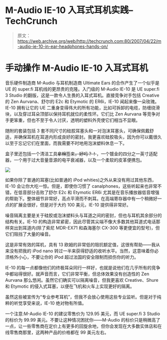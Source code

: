 # M-Audio IE-10 入耳式耳机实践–TechCrunch

> 原文：<https://web.archive.org/web/http://techcrunch.com:80/2007/04/22/m-audio-ie-10-in-ear-headphones-hands-on/>

# 手动操作 M-Audio IE-10 入耳式耳机

音乐硬件制造商 M-Audio 与耳机制造商 Ultimate Ears 的合作产生了一个似乎是 UE 的 super.fi 耳机线的更昂贵的克隆。入门级的 M-Audio IE-10 是 UE super.fi 3 Studio 的翻版，这是一款令人生畏的入耳式耳机。直接竞争对手包括 Creative 的 Zen Aurvana、舒尔的 E2c 和 Etymotic 的 ER6i，IE-10 闻起来像一朵玫瑰。
 IE-10 拥有让它的 UE 二重身变得伟大的所有功能，比如可拆卸的电缆，防缠绕滑块，以及穿过耳朵顶部以保持耳机就位的柔性环。它们比 Zen Aurvana 等竞争对手更笨重，但也不至于令人讨厌，透明的塑料外壳使它们相当不显眼。

随附的套装包括 3 套不同尺寸的硅胶耳塞头和一对泡沫耳塞头，可确保佩戴舒适，并确保耳机在耳道内形成良好的密封。我更喜欢硅胶吸头，因为你可以戴很久以至于忘记它们在里面，而我需要不时地用泡沫塑料休息一下。

盒子里还包括一个清洁工具~~拿棉签来，好吗？！~~，一个镀金的四分之一英寸适配器，一个用于过大音量音源的电平衰减器，以及一个柔软的皮革便携包。

![](img/4ab7eb7c7c1075c22450bdb5bf59819a.png)

如果你除了普通的耳塞(比如普通的 iPod whities)之外从来没有用过其他东西，IE-10 会让你大吃一惊。但是，即使你习惯了 canalphones，这些听起来也非常不错，在低音部分击败了舒尔 E2c 和 Etymotic ER6i 尤其是在音乐播放器低音增强的帮助下。整体细节非常好，高点平滑而不刺耳。在高端寄存器中有一个稍微好一点的扩展会很好，但是对于大约 100 美元，IE-10 提供得非常好。

噪音隔离主要是关于硅胶或泡沫塑料头与耳道之间的密封，但也与耳机其余部分的结构有关。IE-10 的构造非常紧密，因此尽管其尖端不像大多数其他耳道式电话那样突出到耳道内(除了索尼 MDR-EX71 和森海塞尔 CX-300 等更便宜的型号)，但它们阻挡了大量的噪音。

这是非常有效的耳机，具有 13 欧姆的非常低的阻抗额定值，这很有帮助——我从来没有把我的 iPod nano 转过一半来获得舒适的收听水平。当然，这意味着你必须格外小心，不要让你的 iPod 超过法国的安全限制而损伤你的听力。

IE-10 的每一点都像他们的终极耳朵同行一样好，也就是说他们在几乎所有的竞争中都站得很好。就声音而言，它们非常平衡，但总体效果没有创造性的 Zen Aurvana 那么悠闲。虽然它们确实可以隔离噪音，但我更喜欢 Creative、Shure 和 Etymotic 的侵入式耳塞，以便在飞机和火车上实现更好的隔离。

虽然这些被宣传为“专业参考耳机”，但我不会放心使用这些专业监听。但是对于纯粹的听觉享受来说，IE-10 绝对物有所值。

一个注意:M-Audio IE-10 的建议零售价为 129.95 美元，而 UE super.fi 3 Studio 的标价为 99.99 美元。不要让这种情况困扰你——M-Audio 的标价只是稍微高了一点，让一些零售商在定价上有更多的回旋余地，但你会发现在大多数实体店和在线零售商那里，这两种产品的价格都在 99 美元左右。